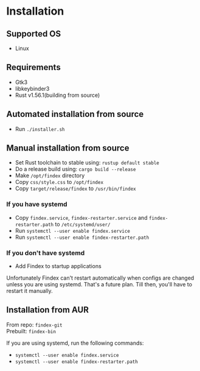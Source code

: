 # Installation

## Supported OS
- Linux

## Requirements
- Gtk3
- libkeybinder3
- Rust v1.56.1(building from source)

## Automated installation from source
- Run `./installer.sh`

## Manual installation from source
- Set Rust toolchain to stable using: `rustup default stable`
- Do a release build using: `cargo build --release`
- Make `/opt/findex` directory
- Copy `css/style.css` to `/opt/findex`
- Copy `target/release/findex` to `/usr/bin/findex`

### If you have systemd
- Copy `findex.service`, `findex-restarter.service` and `findex-restarter.path` to `/etc/systemd/user/`
- Run `systemctl --user enable findex.service`
- Run `systemctl --user enable findex-restarter.path`

### If you don't have systemd
- Add Findex to startup applications

Unfortunately Findex can't restart automatically when configs are changed unless you are using systemd. That's a future plan. Till then,
you'll have to restart it manually.

## Installation from AUR

From repo: `findex-git`   
Prebuilt: `findex-bin`

If you are using systemd, run the following commands:
- `systemctl --user enable findex.service`
- `systemctl --user enable findex-restarter.path`

